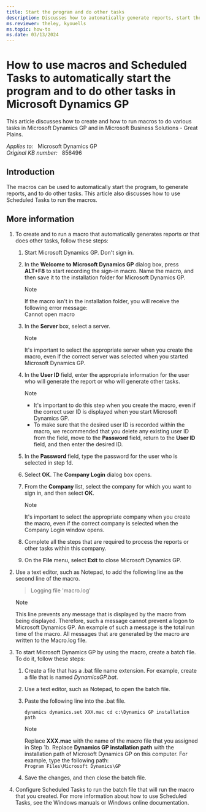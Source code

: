 ```yaml
---
title: Start the program and do other tasks
description: Discusses how to automatically generate reports, start the program, and do other tasks by using macros and Scheduled Tasks in Microsoft Dynamics GP.
ms.reviewer: theley, kyouells
ms.topic: how-to
ms.date: 03/13/2024
---
```

# How to use macros and Scheduled Tasks to automatically start the program and to do other tasks in Microsoft Dynamics GP

This article discusses how to create and how to run macros to do various tasks in Microsoft Dynamics GP and in Microsoft Business Solutions - Great Plains.

_Applies to:_ &nbsp; Microsoft Dynamics GP  
_Original KB number:_ &nbsp; 856496

## Introduction

The macros can be used to automatically start the program, to generate reports, and to do other tasks. This article also discusses how to use Scheduled Tasks to run the macros.

## More information

1. To create and to run a macro that automatically generates reports or that does other tasks, follow these steps:

    1. Start Microsoft Dynamics GP. Don't sign in.
    2. In the **Welcome to Microsoft Dynamics GP** dialog box, press **ALT+F8** to start recording the sign-in macro. Name the macro, and then save it to the installation folder for Microsoft Dynamics GP.

        > [!NOTE]
        > If the macro isn't in the installation folder, you will receive the following error message:  
        > Cannot open macro

    3. In the **Server** box, select a server.

        > [!NOTE]
        > It's important to select the appropriate server when you create the macro, even if the correct server was selected when you started Microsoft Dynamics GP.

    4. In the **User ID** field, enter the appropriate information for the user who will generate the report or who will generate other tasks.

        > [!NOTE]
        >
        > - It's important to do this step when you create the macro, even if the correct user ID is displayed when you start Microsoft Dynamics GP.
        > - To make sure that the desired user ID is recorded within the macro, we recommended that you delete any existing user ID from the field, move to the **Password** field, return to the **User ID** field, and then enter the desired ID.

    5. In the **Password** field, type the password for the user who is selected in step 1d.
    6. Select **OK**. The **Company Login** dialog box opens.
    7. From the **Company** list, select the company for which you want to sign in, and then select **OK**.

        > [!NOTE]
        > It's important to select the appropriate company when you create the macro, even if the correct company is selected when the Company Login window opens.
    8. Complete all the steps that are required to process the reports or other tasks within this company.
    9. On the **File** menu, select **Exit** to close Microsoft Dynamics GP.

2. Use a text editor, such as Notepad, to add the following line as the second line of the macro.

    > Logging file 'macro.log'

    > [!NOTE]
    > This line prevents any message that is displayed by the macro from being displayed. Therefore, such a message cannot prevent a logon to Microsoft Dynamics GP. An example of such a message is the total run time of the macro. All messages that are generated by the macro are written to the Macro.log file.

3. To start Microsoft Dynamics GP by using the macro, create a batch file. To do it, follow these steps:
    1. Create a file that has a .bat file name extension. For example, create a file that is named *DynamicsGP.bat*.
    2. Use a text editor, such as Notepad, to open the batch file.
    3. Paste the following line into the .bat file.

        `dynamics dynamics.set XXX.mac cd c:\Dynamics GP installation path`

        > [!NOTE]
        > Replace **XXX.mac** with the name of the macro file that you assigned in Step 1b. Replace **Dynamics GP installation path** with the installation path of Microsoft Dynamics GP on this computer. For example, type the following path:  
        `Program Files\Microsoft Dynamics\GP`

    4. Save the changes, and then close the batch file.
4. Configure Scheduled Tasks to run the batch file that will run the macro that you created. For more information about how to use Scheduled Tasks, see the Windows manuals or Windows online documentation.
